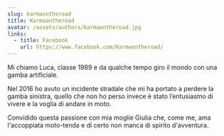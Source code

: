 ```yaml
---
slug: karmaontheroad
title: Karmaontheroad
avatar: /assets/authors/karmaontheroad.jpg
links:
  - title: Facebook
    url: https://www.facebook.com/Karmaontheroad/
---
```


Mi chiamo Luca, classe 1989 e da qualche tempo giro il mondo con una gamba artificiale.

Nel 2016 ho avuto un incidente stradale che mi ha portato a perdere la gamba sinistra, quello che non ho perso invece è stato l’entusiasmo di vivere e la voglia di andare in moto.

Convidido questa passione con mia moglie Giulia che, come me, ama l'accoppiata moto-tenda e di certo non manca di spirito d'avventura.
